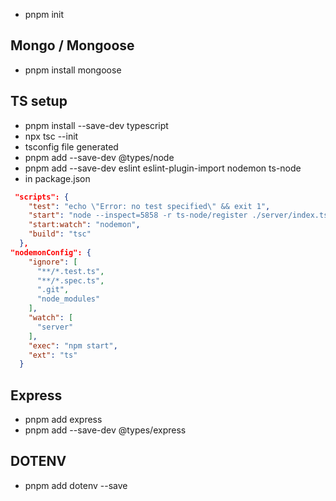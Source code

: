 - pnpm init

## Mongo / Mongoose
- pnpm install mongoose

## TS setup
- pnpm install --save-dev typescript
- npx tsc --init
- tsconfig file generated
- pnpm add --save-dev @types/node
- pnpm add --save-dev eslint eslint-plugin-import nodemon ts-node
- in package.json
```json
 "scripts": {
    "test": "echo \"Error: no test specified\" && exit 1",
    "start": "node --inspect=5858 -r ts-node/register ./server/index.ts",
    "start:watch": "nodemon",
    "build": "tsc"
  },
"nodemonConfig": {
    "ignore": [
      "**/*.test.ts",
      "**/*.spec.ts",
      ".git",
      "node_modules"
    ],
    "watch": [
      "server"
    ],
    "exec": "npm start",
    "ext": "ts"
  }
```

## Express
- pnpm add express
- pnpm add --save-dev @types/express


## DOTENV
- pnpm add dotenv --save
